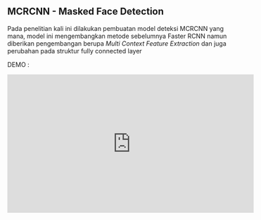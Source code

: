 ## MCRCNN - Masked Face Detection

Pada penelitian kali ini dilakukan pembuatan model deteksi MCRCNN yang mana, model ini mengembangkan metode sebelumnya Faster RCNN namun diberikan pengembangan berupa *Multi Context Feature Extraction* dan juga perubahan pada struktur fully connected layer

DEMO : 

<iframe width="560" height="315" src="https://www.youtube.com/embed/EGW5a9i_vc8" title="YouTube video player" frameborder="0" allow="accelerometer; autoplay; clipboard-write; encrypted-media; gyroscope; picture-in-picture" allowfullscreen></iframe>
